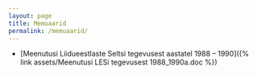 ```yaml
---
layout: page
title: Memuaarid
permalink: /memuaarid/
---
```


* [Meenutusi Liidueestlaste Seltsi tegevusest aastatel 1988 – 1990]({% link assets/Meenutusi LESi tegevusest 1988_1990a.doc %})

